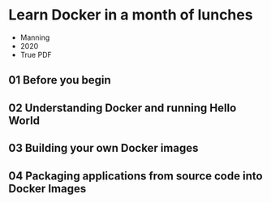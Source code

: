 # Learn Docker in a month of lunches

- Manning
- 2020
- True PDF

## 01 Before you begin

## 02 Understanding Docker and running Hello World

## 03 Building your own Docker images

## 04 Packaging applications from source code into Docker Images

